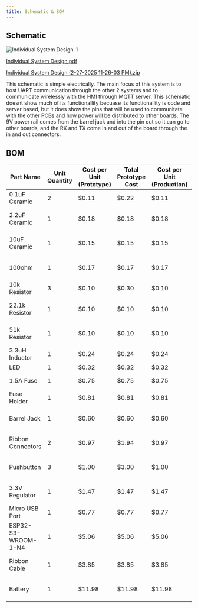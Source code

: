 ```yaml
---
title: Schematic & BOM
---
```


## Schematic

![Individual System Design-1](https://github.com/user-attachments/assets/f7f5cc77-33e0-4d5a-a652-4ba3bf94457b)

[Individual System Design.pdf](https://github.com/user-attachments/files/19023196/Individual.System.Design.pdf)

[Individual System Design (2-27-2025 11-26-03 PM).zip](https://github.com/user-attachments/files/19023201/Individual.System.Design.2-27-2025.11-26-03.PM.zip)

This schematic is simple electrically. The main focus of this system is to host UART communication through the other 2 systems and to communicate wirelessly with the HMI through MQTT server. This schematic doesnt show much of its functionallity becuase its functionallity is code and server based, but it does show the pins that will be used to communitate with the other PCBs and how power will be distributed to other boards. The 9V power rail comes from the barrel jack and into the pin out so it can go to other boards, and the RX and TX come in and out of the board through the in and out connectors.

## BOM

| Part Name | Unit Quantity | Cost per Unit (Prototype) | Total Prototype Cost | Cost per Unit (Production) | Total Production Cost | Manufacturer | Manufacturer Part # | Vendor Link | Datasheet Link | Supplier | Supplier Part # | # Ordered | Date Ordered | # Recieved | Surplus | Designator |
|---|---|---|---|---|---|---|---|---|---|---|---|---|---|---|---|---|
| 0.1uF Ceramic | 2 | $0.11 | $0.22 | $0.11 | $0.22 | YAGEO | CC1206KRX7R8BB104 | https://www.digikey.com/en/products/detail/yageo/CC1206KRX7R8BB104/5884627 | https://www.yageo.com/upload/media/product/productsearch/datasheet/mlcc/UPY-GPHC_X7R_6.3V-to-250V_24.pdf | DigiKey | 311-3564-2-ND | 4 | 2/28 |  | -4 | C1, C4 |
| 2.2uF Ceramic | 1 | $0.18 | $0.18 | $0.18 | $0.18 | Samsung Electro-Mechanics | CL31B225KBHNNNE | https://www.digikey.com/en/products/detail/samsung-electro-mechanics/CL31B225KBHNNNE/3886949 | https://mm.digikey.com/Volume0/opasdata/d220001/medias/docus/503/CL31B225KBHNNNE_Character.pdf | DigiKey | 1276-1291-2-ND | 3 | 2/28 |  | -3 | C2 |
| 10uF Ceramic | 1 | $0.15 | $0.15 | $0.15 | $0.15 | Samsung Electro-Mechanics | CL31B106KAHNNNE | https://www.digikey.com/en/products/detail/samsung-electro-mechanics/CL31B106KAHNNNE/3887462 | https://mm.digikey.com/Volume0/opasdata/d220001/medias/docus/658/CL31B106KAHNNNE_Spec.pdf | DigiKey | 1276-1804-2-ND | 3 | 2/28 |  | -3 | C3 |
| 100ohm | 1 | $0.17 | $0.17 | $0.17 | $0.17 | Panasonic Electronic Components | ERJ-8ENF1000V | https://www.digikey.com/en/products/detail/panasonic-electronic-components/ERJ-8ENF1000V/88671 | https://industrial.panasonic.com/cdbs/www-data/pdf/RDA0000/AOA0000C304.pdf | DigiKey | P100FTR-ND | 3 | 2/28 |  | -3 | R5 |
| 10k Resistor | 3 | $0.10 | $0.30 | $0.10 | $0.30 | YAGEO | RC1206FR-0710KL | https://www.digikey.com/en/products/detail/yageo/RC1206FR-0710KL/728483 | https://www.yageo.com/upload/media/product/products/datasheet/rchip/PYu-RC_Group_51_RoHS_L_12.pdf | DigiKey | 311-10.0KFRCT-ND | 5 | 2/28 |  | -5 | R3, R4, R6 |
| 22.1k Resistor | 1 | $0.10 | $0.10 | $0.10 | $0.10 | Stackpole Electronics Inc | RNCP1206FTD22K1 | https://www.digikey.com/en/products/detail/stackpole-electronics-inc/RNCP1206FTD22K1/2240381 | https://www.seielect.com/catalog/sei-rncp.pdf | DigiKey | RNCP1206FTD22K1CT-ND | 3 | 2/28 |  | -3 | R2 |
| 51k Resistor | 1 | $0.10 | $0.10 | $0.10 | $0.10 | Stackpole Electronics Inc | RMCF1206JT51K0 | https://www.digikey.com/en/products/detail/stackpole-electronics-inc/RMCF1206JT51K0/1753857 | https://www.seielect.com/catalog/sei-rmcf_rmcp.pdf | DigiKey | RMCF1206JT51K0CT-ND | 3 | 2/28 |  | -3 | R1 |
| 3.3uH Inductor | 1 | $0.24 | $0.24 | $0.24 | $0.24 | Murata Electronics | LQM31PN3R3M00L | https://www.digikey.com/en/products/detail/murata-electronics/LQM31PN3R3M00L/2594619 | https://search.murata.co.jp/Ceramy/image/img/P02/JELF243B-0013.pdf | DigiKey | 490-6705-2-ND | 3 | 2/28 |  | -3 | L1 |
| LED | 1 | $0.32 | $0.32 | $0.32 | $0.32 | Dialight | 5988260107F | https://www.digikey.com/en/products/detail/dialight/5988260107F/1291286 | https://s3-us-west-2.amazonaws.com/catsy.557/Dialight_CBI_data_598-1206_Apr2018.pdf | DigiKey | 350-2052-2-ND | 3 | 2/28 |  | -3 | D1 |
| 1.5A Fuse | 1 | $0.75 | $0.75 | $0.75 | $0.75 | Littelfuse Inc. | 022501.5MXP | https://www.digikey.com/en/products/detail/littelfuse-inc/022501.5MXP/777788?&utm_adgroup=&utm_term=&utm_content=&gad_source=1 | https://www.littelfuse.com/assetdocs/littelfuse-fuse-224-225-datasheet?assetguid=26e6ad94-5fb7-4bad-acf6-da1c91c16d87 | DigiKey | F4663-ND | 3 | 2/28 |  | -3 | F1 |
| Fuse Holder | 1 | $0.81 | $0.81 | $0.81 | $0.81 | Keystone Electronics | 4628 | https://www.digikey.com/en/products/detail/keystone-electronics/4628/2137316?&utm_adgroup=&utm_term=&utm_content=&gad_source=1 | https://www.keyelco.com/userAssets/file/M65p44.pdf | DigiKey | 36-4628-ND | 2 | 2/28 |  | -2 |  |
| Barrel Jack | 1 | $0.60 | $0.60 | $0.60 | $0.60 | Same Sky (Formerly CUI Devices) | PJ-037A | https://www.digikey.com/en/products/detail/same-sky-formerly-cui-devices/PJ-037A/1644545 | https://www.cuidevices.com/product/resource/pj-037a.pdf | DigiKey | CP-037A-ND | 2 | 2/28 |  | -2 | J2 |
| Ribbon Connectors | 2 | $0.97 | $1.94 | $0.97 | $1.94 | Würth Elektronik | 61200821621 | https://www.digikey.com/en/products/detail/w-rth-elektronik/61200821621/4846916?&utm_adgroup=&utm_term=&utm_content=&gad_source=1 | https://www.we-online.com/components/products/datasheet/61200821621.pdf | DigiKey | 732-5395-ND | 3 | 2/28 |  | -3 | P2 |
| Pushbutton | 3 | $1.00 | $3.00 | $1.00 | $3.00 | Omron Electronics Inc-EMC Div | B3U-1000P | https://www.digikey.com/en/products/detail/omron-electronics-inc-emc-div/B3U-1000P/1534338 | https://omronfs.omron.com/en_US/ecb/products/pdf/en-b3u.pdf | DigiKey | SW1020TR-ND | 5 | 2/28 |  | -5 | S1, S2, S3 |
| 3.3V Regulator | 1 | $1.47 | $1.47 | $1.47 | $1.47 | Texas Instruments | LMR50410Y3FQDBVRQ1 | https://www.digikey.com/en/products/detail/texas-instruments/LMR50410Y3FQDBVRQ1/13562985 | https://www.ti.com/lit/ds/symlink/lmr50410-q1.pdf | DigiKey | 296-LMR50410Y3FQDBVRQ1TR-ND | 3 | 2/28 |  | -3 | U1 |
| Micro USB Port | 1 | $0.77 | $0.77 | $0.77 | $0.77 | GCT | USB3131-30-0230-A | https://www.digikey.com/en/products/detail/gct/USB3131-30-0230-A/9859642 | https://gct.co/files/specs/usb3131-spec.pdf | DigiKey | 2073-USB3131-30-0230-ATR-ND | 0 | 2/28 |  | 0 | J1 |
| ESP32-S3-WROOM-1-N4 | 1 | $5.06 | $5.06 | $5.06 | $5.06 | Espressif Systems | ESP32-S3-WROOM-1-N4 | https://www.digikey.com/en/products/detail/espressif-systems/ESP32-S3-WROOM-1-N4/16162639 | https://www.espressif.com/sites/default/files/documentation/esp32-s3-wroom-1_wroom-1u_datasheet_en.pdf | DigiKey | 1965-ESP32-S3-WROOM-1-N4TR-ND | 0 | 2/28 |  | 0 | U2 |
| Ribbon Cable | 1 | $3.85 | $3.85 | $3.85 | $3.85 | Marvic International, Inc. | 530182808045 | https://www.amazon.com/gp/product/B07DFBPZLJ?smid=A64W1E1ZZHST0 | N/A | Amazon | B07DFBPZLJ | 1 | 2/28 |  | -1 |  |
| Battery | 1 | $11.98 | $11.98 | $11.98 | $11.98 | ShenZhen Maxpower Technology | LCLEBM | https://www.amazon.com/PAISUE-Rechargeable-Lithium-ion-Multimeter-Microphone/dp/B0B248DSFG?source=ps-sl-shoppingads-lpcontext&ref_=fplfs&smid=A2WEVNKRB72JGE&gQT=1 | N/A | Amazon | B0B248DSFG | 1 | 2/28 |  | -1 |  |
